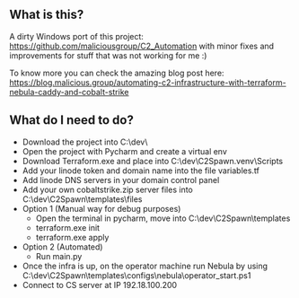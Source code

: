 ## What is this?

A dirty Windows port of this project: https://github.com/maliciousgroup/C2_Automation with minor fixes and improvements for stuff that was not working for me :)

To know more you can check the amazing blog post here: https://blog.malicious.group/automating-c2-infrastructure-with-terraform-nebula-caddy-and-cobalt-strike

## What do I need to do?
- Download the project into C:\dev\
- Open the project with Pycharm and create a virtual env
- Download Terraform.exe and place into C:\dev\C2Spawn\.venv\Scripts
- Add your linode token and domain name into the file variables.tf
- Add linode DNS servers in your domain control panel
- Add your own cobaltstrike.zip server files into C:\dev\C2Spawn\templates\files
- Option 1 (Manual way for debug purposes)
  - Open the terminal in pycharm, move into C:\dev\C2Spawn\templates
  - terraform.exe init
  - terraform.exe apply
- Option 2 (Automated)
  - Run main.py
- Once the infra is up, on the operator machine run Nebula by using C:\dev\C2Spawn\templates\configs\nebula\operator_start.ps1
- Connect to CS server at IP 192.18.100.200
